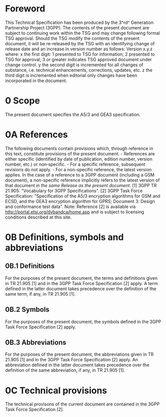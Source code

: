 # Foreword
This Technical Specification has been produced by the 3^rd^ Generation
Partnership Project (3GPP).
The contents of the present document are subject to continuing work within the
TSG and may change following formal TSG approval. Should the TSG modify the
contents of the present document, it will be re-released by the TSG with an
identifying change of release date and an increase in version number as
follows:
Version x.y.z
where:
x the first digit:
1 presented to TSG for information;
2 presented to TSG for approval;
3 or greater indicates TSG approved document under change control.
y the second digit is incremented for all changes of substance, i.e. technical
enhancements, corrections, updates, etc.
z the third digit is incremented when editorial only changes have been
incorporated in the document.
# 0 Scope
The present document specifies the A5/3 and GEA3 specification.
# 0A References
The following documents contain provisions which, through reference in this
text, constitute provisions of the present document.
\- References are either specific (identified by date of publication, edition
number, version number, etc.) or non‑specific.
\- For a specific reference, subsequent revisions do not apply.
\- For a non-specific reference, the latest version applies. In the case of a
reference to a 3GPP document (including a GSM document), a non-specific
reference implicitly refers to the latest version of that document _in the
same Release as the present document_.
[1] 3GPP TR 21.905: \"Vocabulary for 3GPP Specifications\".
[2] 3GPP Task Force Specification: \"Specification of the A5/3 encryption
algorithms for GSM and ECSD, and the GEA3 encryption algorithm for GPRS;
Document 3: Design and conformance test data\".
Note: Reference [2] is available via http://portal.etsi.org/dvbandca/home.asp
and is subject to licensing conditions described at this site.
# 0B Definitions, symbols and abbreviations
## 0B.1 Definitions
For the purposes of the present document, the terms and definitions given in
TR 21.905 [1] and in the 3GPP Task Force Specification [2] apply. A term
defined in the latter document takes precedence over the definition of the
same term, if any, in TR 21.905 [1].
## 0B.2 Symbols
For the purposes of the present document, the symbols defined in the 3GPP Task
Force Specification [2] apply.
## 0B.3 Abbreviations
For the purposes of the present document, the abbreviations given in TR 21.905
[1] and in the 3GPP Task Force Specification [2] apply. An abbreviation
defined in the latter document takes precedence over the definition of the
same abbreviation, if any, in TR 21.905 [1].
# 0C Technical provisions
The technical provisons of the current document are contained in the 3GPP Task
Force Specification [2].
#